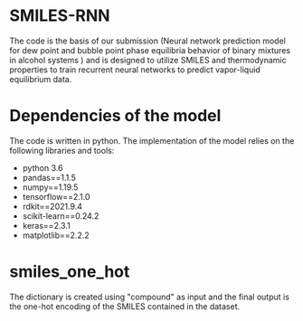 # SMILES-RNN
The code is the basis of our submission (Neural network prediction model for dew point and bubble point phase equilibria behavior of binary mixtures in alcohol systems ) and is designed to utilize SMILES and thermodynamic properties to train recurrent neural networks to predict vapor-liquid equilibrium data.
# Dependencies of the model
The code is written in python. 
The implementation of the model relies on the following libraries and tools:
- python 3.6
- pandas==1.1.5
- numpy==1.19.5
- tensorflow==2.1.0
- rdkit==2021.9.4
- scikit-learn==0.24.2
- keras==2.3.1
- matplotlib==2.2.2
# smiles_one_hot
The dictionary is created using "compound" as input and the final output is the one-hot encoding of the SMILES contained in the dataset.
